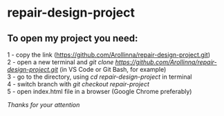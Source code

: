 # repair-design-project

## To open my project you need: <br>
1 - copy the link (https://github.com/Arollinna/repair-design-project.git) <br>
2 - open a new terminal and *git clone https://github.com/Arollinna/repair-design-project.git* (in VS Code or Git Bash, for example) <br>
3 - go to the directory, using *cd repair-design-project* in terminal <br>
4 - switch branch with *git checkout repair-project* <br>
5 - open index.html file in a browser (Google Chrome preferably) <br>

*Thanks for your attention*
